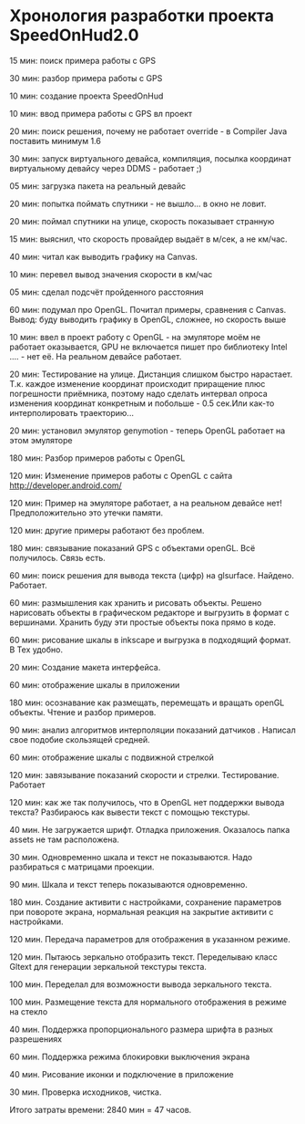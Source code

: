 # Хронология разработки проекта SpeedOnHud2.0 #

15 мин: поиск примера работы с GPS

30 мин: разбор примера работы с GPS

10 мин: создание проекта SpeedOnHud

10 мин: ввод примера работы с GPS вл проект

20 мин: поиск решения, почему не работает override - в Compiler Java поставить минимум 1.6

30 мин: запуск виртуального девайса, компиляция, посылка координат виртуальному девайсу через DDMS - работает ;)

05 мин: загрузка пакета на реальный девайс

20 мин: попытка поймать спутники - не вышло... в окно не ловит.

20 мин: поймал спутники на улице, скорость показывает странную

15 мин: выяснил, что скорость провайдер выдаёт в м/сек, а не км/час.

40 мин: читал как выводить графику на Canvas.

10 мин: перевел вывод значения скорости в км/час

05 мин: сделал подсчёт пройденного расстояния

60 мин: подумал про OpenGL. Почитал примеры, сравнения с Canvas. Вывод: буду выводить графику в OpenGL, сложнее, но скорость выше

10 мин: ввел в проект работу с OpenGL - на эмуляторе моём не работает оказывается, GPU не включается пишет про библиотеку Intel .... - нет её. На реальном девайсе работает.

20 мин: Тестирование на улице. Дистанция слишком быстро нарастает. Т.к. каждое изменение координат происходит приращение плюс погрешности приёмника, поэтому надо сделать интервал опроса изменения координат конкретным и побольше - 0.5 сек.Или как-то интерполировать траекторию...

20 мин: установил эмулятор genymotion - теперь OpenGL работает на этом эмуляторе

180 мин: Разбор примеров работы с OpenGL

120 мин: Изменение примеров работы с OpenGL с сайта http://developer.android.com/

120 мин: Пример на эмуляторе работает, а на реальном девайсе нет! Предположительно это утечки памяти.

120 мин: другие примеры работают без проблем. 

180 мин: связывание показаний GPS с объектами openGL.  Всё получилось. Связь есть.

60 мин: поиск решения для вывода текста (цифр) на glsurface. Найдено. Работает. 

60 мин: размышления как хранить и рисовать объекты. Решено нарисовать объекты в графическом редакторе и выгрузить в формат с вершинами. Хранить буду эти простые объекты пока прямо в коде.

60 мин: рисование шкалы в inkscape и выгрузка в подходящий формат. В Tex удобно.

20 мин: Создание макета интерфейса.

60 мин: отображение шкалы в приложении 

180 мин: осознавание как размещать, перемещать и вращать openGL объекты. Чтение и разбор примеров. 

90 мин: анализ алгоритмов интерполяции показаний датчиков . Написал свое подобие скользящей средней. 

60 мин: отображение шкалы с подвижной стрелкой

120 мин: завязывание показаний скорости и стрелки. Тестирование.  Работает

120 мин: как же так получилось, что в OpenGL нет поддержки вывода текста? Разбираюсь как вывести текст с помощью текстуры. 

40 мин. Не загружается шрифт. Отладка приложения. Оказалось папка assets не там расположена. 

30 мин. Одновременно шкала и текст не показываются. Надо разбираться с матрицами проекции. 

90 мин. Шкала и текст теперь показываются одновременно. 

180 мин. Создание активити с настройками, сохранение параметров при повороте экрана, нормальная реакция на закрытие активити с настройками. 

120 мин. Передача параметров для отображения в указанном режиме. 

120 мин. Пытаюсь зеркально отобразить текст. Переделываю класс Gltext для генерации зеркальной текстуры текста. 

100 мин.  Переделал для возможности вывода зеркального текста. 

100 мин. Размещение текста для нормального отображения в режиме на стекло

40 мин. Поддержка пропорционального размера шрифта в разных разрешениях

60 мин. Поддержка режима блокировки выключения экрана

40 мин. Рисование иконки и подключение в приложение

30 мин. Проверка исходников, чистка.


Итого затраты времени: 2840 мин = 47 часов.